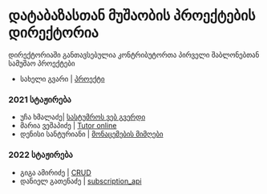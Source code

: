 # დატაბაზასთან მუშაობის პროექტების დირექტორია

დირექტორიაში განთავსებულია კონტრიბუტორთა პირველი შაბლონებთან სამუშაო პროექტები

- სახელი გვარი | [პროექტი](/მისამართი)
### 2021 სტაჟირება
- უჩა ხმალაძე| [სასტუმროს ვებ გვერდი](/Chapter8_DatabaseInViews/Projects/ucha_khmaladze)
- მარია ვეშაპიძე | [Tutor online](/Chapter8_DatabaseInViews/Projects/maria_veshapidze)
- დენისი სანტურიანი | [მონაცემების მიმღები](/Chapter8_DatabaseInViews/Projects/denis_santuryan)
### 2022 სტაჟირება
- გიგა ამირიძე | [CRUD](/Chapter8_DatabaseInViews/Projects/giga_amiridze) 
- დანიელ გათენაძე | [subscription_api](/Chapter8_DatabaseInViews/Projects/daniel_gatenadze)
